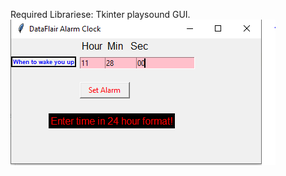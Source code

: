 Required Librariese:
Tkinter
playsound
GUI.
<img src="https://github.com/Saad096/Python_Projects/blob/main/alaram_clock/Capture.PNG"/>
